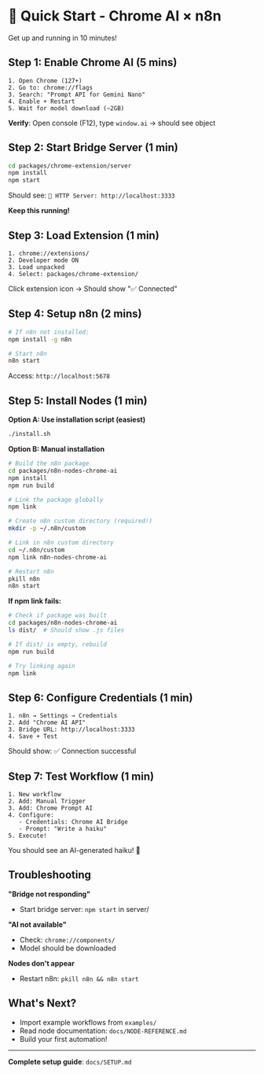 # 🚀 Quick Start - Chrome AI × n8n

Get up and running in 10 minutes!

## Step 1: Enable Chrome AI (5 mins)

```
1. Open Chrome (127+)
2. Go to: chrome://flags
3. Search: "Prompt API for Gemini Nano"
4. Enable + Restart
5. Wait for model download (~2GB)
```

**Verify**: Open console (F12), type `window.ai` → should see object

## Step 2: Start Bridge Server (1 min)

```bash
cd packages/chrome-extension/server
npm install
npm start
```

Should see: `📡 HTTP Server: http://localhost:3333`

**Keep this running!**

## Step 3: Load Extension (1 min)

```
1. chrome://extensions/
2. Developer mode ON
3. Load unpacked
4. Select: packages/chrome-extension/
```

Click extension icon → Should show "✅ Connected"

## Step 4: Setup n8n (2 mins)

```bash
# If n8n not installed:
npm install -g n8n

# Start n8n
n8n start
```

Access: `http://localhost:5678`

## Step 5: Install Nodes (1 min)

**Option A: Use installation script (easiest)**
```bash
./install.sh
```

**Option B: Manual installation**
```bash
# Build the n8n package
cd packages/n8n-nodes-chrome-ai
npm install
npm run build

# Link the package globally
npm link

# Create n8n custom directory (required!)
mkdir -p ~/.n8n/custom

# Link in n8n custom directory
cd ~/.n8n/custom
npm link n8n-nodes-chrome-ai

# Restart n8n
pkill n8n
n8n start
```

**If npm link fails:**
```bash
# Check if package was built
cd packages/n8n-nodes-chrome-ai
ls dist/  # Should show .js files

# If dist/ is empty, rebuild
npm run build

# Try linking again
npm link
```

## Step 6: Configure Credentials (1 min)

```
1. n8n → Settings → Credentials
2. Add "Chrome AI API"
3. Bridge URL: http://localhost:3333
4. Save + Test
```

Should show: ✅ Connection successful

## Step 7: Test Workflow (1 min)

```
1. New workflow
2. Add: Manual Trigger
3. Add: Chrome Prompt AI
4. Configure:
   - Credentials: Chrome AI Bridge
   - Prompt: "Write a haiku"
5. Execute!
```

You should see an AI-generated haiku! 🎉

## Troubleshooting

**"Bridge not responding"**
- Start bridge server: `npm start` in server/

**"AI not available"**
- Check: `chrome://components/`
- Model should be downloaded

**Nodes don't appear**
- Restart n8n: `pkill n8n && n8n start`

## What's Next?

- Import example workflows from `examples/`
- Read node documentation: `docs/NODE-REFERENCE.md`
- Build your first automation!

---

**Complete setup guide**: `docs/SETUP.md`

